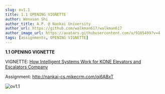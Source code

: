 ```yaml
---
slug: ov1.1
title: 1.1 OPENING VIGNETTE
author: Wenxuan Shi
author_title: A.P. @ Nankai University
author_url: https://github.com/walkman617/walkman617
author_image_url: https://avatars.githubusercontent.com/u/9105499?v=4
tags: [assignments, OPENING VIGNETTE]
---
```


**1.1 OPENING VIGNETTE**

VIGNETTE: [How Intelligent Systems Work for KONE Elevators and Escalators Company](/docs/OpenVigntte/ov1.1)

Assignment: http://nankai-cs.mikecrm.com/qi6ABxT

![ov1.1](/img/ov/ov1.1.png)